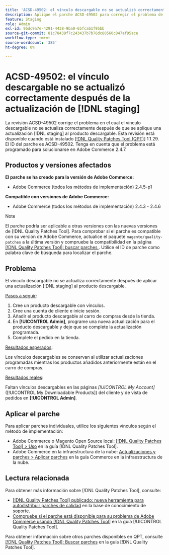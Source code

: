 ```yaml
---
title: 'ACSD-49502: el vínculo descargable no se actualizó correctamente después de  [!DNL staging] actualizar'
description: Aplique el parche ACSD-49502 para corregir el problema de Adobe Commerce donde el vínculo descargable no se actualiza correctamente después de que se aplique una  [!DNL staging] actualización al producto descargable.
feature: Staging
role: Admin
exl-id: 9bdc9a7e-4291-4438-9ba0-65fcab1f95bb
source-git-commit: 81c78439f7c243437b7b76dc80560c847af95ace
workflow-type: tm+mt
source-wordcount: '385'
ht-degree: 0%

---
```


# ACSD-49502: el vínculo descargable no se actualizó correctamente después de la actualización de [!DNL staging]

La revisión ACSD-49502 corrige el problema en el cual el vínculo descargable no se actualiza correctamente después de que se aplique una actualización [!DNL staging] al producto descargable. Esta revisión está disponible cuando está instalado [[!DNL Quality Patches Tool (QPT)]](https://experienceleague.adobe.com/es/docs/commerce-knowledge-base/kb/announcements/commerce-announcements/magento-quality-patches-released-new-tool-to-self-serve-quality-patches) 1.1.29. El ID del parche es ACSD-49502. Tenga en cuenta que el problema está programado para solucionarse en Adobe Commerce 2.4.7.

## Productos y versiones afectados

**El parche se ha creado para la versión de Adobe Commerce:**

* Adobe Commerce (todos los métodos de implementación) 2.4.5-p1

**Compatible con versiones de Adobe Commerce:**

* Adobe Commerce (todos los métodos de implementación) 2.4.3 - 2.4.6

>[!NOTE]
>
>El parche podría ser aplicable a otras versiones con las nuevas versiones de [!DNL Quality Patches Tool]. Para comprobar si el parche es compatible con su versión de Adobe Commerce, actualice el paquete `magento/quality-patches` a la última versión y compruebe la compatibilidad en la página [[!DNL Quality Patches Tool]: buscar parches ](https://experienceleague.adobe.com/tools/commerce-quality-patches/index.html?lang=es). Utilice el ID de parche como palabra clave de búsqueda para localizar el parche.

## Problema

El vínculo descargable no se actualiza correctamente después de aplicar una actualización [!DNL staging] al producto descargable.

<u>Pasos a seguir</u>:

1. Cree un producto descargable con vínculos.
1. Cree una cuenta de cliente e inicie sesión.
1. Añadir el producto descargable al carro de compras desde la tienda.
1. En **[!UICONTROL Admin]**, programe una nueva actualización para el producto descargable y deje que se complete la actualización programada.
1. Complete el pedido en la tienda.

<u>Resultados esperados</u>:

Los vínculos descargables se conservan al utilizar actualizaciones programadas mientras los productos añadidos anteriormente están en el carro de compras.

<u>Resultados reales</u>:

Faltan vínculos descargables en las páginas *[!UICONTROL My Account]* ([!UICONTROL My Downloadable Products]) del cliente y de vista de pedidos en **[!UICONTROL Admin]**.

## Aplicar el parche

Para aplicar parches individuales, utilice los siguientes vínculos según el método de implementación:

* Adobe Commerce o Magento Open Source local: [[!DNL Quality Patches Tool] > Uso](/help/tools/quality-patches-tool/usage.md) en la guía [!DNL Quality Patches Tool].
* Adobe Commerce en la infraestructura de la nube: [Actualizaciones y parches > Aplicar parches](https://experienceleague.adobe.com/docs/commerce-cloud-service/user-guide/develop/upgrade/apply-patches.html?lang=es) en la guía Commerce en la infraestructura de la nube.

## Lectura relacionada

Para obtener más información sobre [!DNL Quality Patches Tool], consulte:

* [[!DNL Quality Patches Tool] publicado: nueva herramienta para autodistribuir parches de calidad](https://experienceleague.adobe.com/es/docs/commerce-knowledge-base/kb/announcements/commerce-announcements/magento-quality-patches-released-new-tool-to-self-serve-quality-patches) en la base de conocimiento de soporte.
* [Compruebe si el parche está disponible para su problema de Adobe Commerce usando [!DNL Quality Patches Tool]](/help/tools/quality-patches-tool/patches-available-in-qpt/check-patch-for-magento-issue-with-magento-quality-patches.md) en la guía [!UICONTROL Quality Patches Tool].


Para obtener información sobre otros parches disponibles en QPT, consulte [[!DNL Quality Patches Tool]: Buscar parches](https://experienceleague.adobe.com/tools/commerce-quality-patches/index.html?lang=es) en la guía [!DNL Quality Patches Tool].
